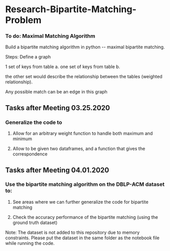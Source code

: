 # Research-Bipartite-Matching-Problem

### To do: Maximal Matching Algorithm

Build a bipartite matching algorithm in python -- maximal bipartite matching. 

Steps: 
Define a graph

1 set of keys from table a. one set of keys from table b. 

the other set would describe the relationship between the tables (weighted relationship). 

Any possible match can be an edge in this graph

## Tasks after Meeting 03.25.2020

### Generalize the code to 

1. Allow for an arbitrary weight function to handle both maximum and minimum 

2. Allow to be given two dataframes, and a function that gives the correspondence


## Tasks after Meeting 04.01.2020

### Use the bipartite matching algorithm on the DBLP-ACM dataset to:

1. See areas where we can further generalize the code for bipartite matching

2. Check the accuracy performance of the bipartite matching (using the ground truth dataset)

Note: The dataset is not added to this repository due to memory constraints. Please put the dataset in the same folder as the notebook file while running the code. 
